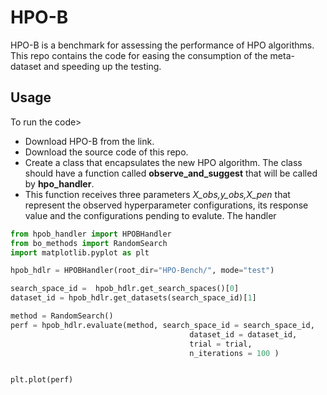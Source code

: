# HPO-B
HPO-B is a benchmark for assessing the performance of HPO algorithms. This repo contains the code for easing the consumption of the meta-dataset and speeding up the testing. 

## Usage

To run the code>
* Download HPO-B from the link.
* Download the source code of this repo.
* Create a class that encapsulates the new HPO algorithm. The class should have a function called **observe_and_suggest** that will be called by **hpo_handler**.
* This function receives three parameters *X_obs,y_obs,X_pen* that represent the observed hyperparameter configurations, its response value and the configurations pending to evalute. The handler
```python
from hpob_handler import HPOBHandler
from bo_methods import RandomSearch
import matplotlib.pyplot as plt

hpob_hdlr = HPOBHandler(root_dir="HPO-Bench/", mode="test")

search_space_id =  hpob_hdlr.get_search_spaces()[0]
dataset_id = hpob_hdlr.get_datasets(search_space_id)[1]

method = RandomSearch()
perf = hpob_hdlr.evaluate(method, search_space_id = search_space_id, 
                                        dataset_id = dataset_id,
                                        trial = trial,
                                        n_iterations = 100 )


plt.plot(perf)


